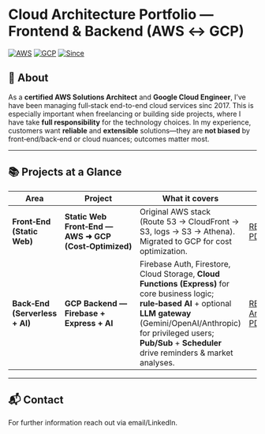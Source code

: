 # Cloud Architecture Portfolio — Frontend & Backend (AWS ↔ GCP)

[![AWS](https://img.shields.io/badge/Cloud-AWS-FF9900.svg)](#)
[![GCP](https://img.shields.io/badge/Cloud-Google%20Cloud-4285F4.svg)](#)
[![Since](https://img.shields.io/badge/Operating%20since-2017-0EA5E9.svg)](#)

## 👤 About
As a **certified AWS Solutions Architect** and **Google Cloud Engineer**, I’ve have been managing full‑stack end-to-end cloud services sinc 2017. This is especially important when freelancing or building side projects, where I have take **full responsibility** for the technology choices. In my experience, customers want **reliable** and **extensible** solutions—they are **not biased** by front‑end/back‑end or cloud nuances; outcomes matter most.

---

## 📚 Projects at a Glance
| Area | Project | What it covers | Links |
|---|---|---|---|
| **Front‑End (Static Web)** | **Static Web Front‑End — AWS ➜ GCP (Cost‑Optimized)** | Original AWS stack (Route 53 → CloudFront → S3, logs → S3 → Athena). Migrated to GCP for cost optimization. | [README](./README_aws_frontend_snufi.md) · [PDF](./aws_frontend_snufi.pdf) |
| **Back‑End (Serverless + AI)** | **GCP Backend — Firebase + Express + AI** | Firebase Auth, Firestore, Cloud Storage, **Cloud Functions (Express)** for core business logic; **rule‑based AI** + optional **LLM gateway** (Gemini/OpenAI/Anthropic) for privileged users; **Pub/Sub** + **Scheduler** drive reminders & market analyses. | [README](./README_gcp_backend_snufi.md) · [Architecture PDF](./gcp_backend_snufi.pdf) |

---

## 📬 Contact
For further information reach out via email/LinkedIn.